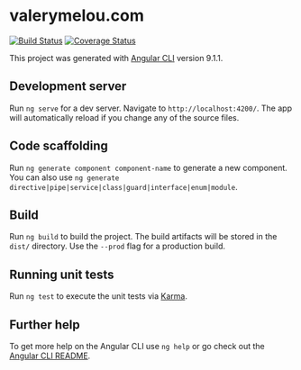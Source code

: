 # valerymelou.com

[![Build Status](https://travis-ci.org/valerymelou/valerymelou.svg?branch=develop)](https://travis-ci.org/valerymelou/valerymelou) [![Coverage Status](https://coveralls.io/repos/github/valerymelou/valerymelou/badge.svg?branch=master)](https://coveralls.io/github/valerymelou/valerymelou?branch=master)

This project was generated with [Angular CLI](https://github.com/angular/angular-cli) version 9.1.1.

## Development server

Run `ng serve` for a dev server. Navigate to `http://localhost:4200/`. The app will automatically reload if you change any of the source files.

## Code scaffolding

Run `ng generate component component-name` to generate a new component. You can also use `ng generate directive|pipe|service|class|guard|interface|enum|module`.

## Build

Run `ng build` to build the project. The build artifacts will be stored in the `dist/` directory. Use the `--prod` flag for a production build.

## Running unit tests

Run `ng test` to execute the unit tests via [Karma](https://karma-runner.github.io).

## Further help

To get more help on the Angular CLI use `ng help` or go check out the [Angular CLI README](https://github.com/angular/angular-cli/blob/master/README.md).
